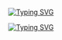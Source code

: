 <p align="center">
  <a href="https://git.io/typing-svg">
    <img src="https://readme-typing-svg.demolab.com?font=Caveat&weight=700&pause=1000&color=E9FF0C&background=FFF7F739&center=true&vCenter=true&random=false&width=435&lines=TECH+SAVY" alt="Typing SVG">
  </a>
</p>

<p align="center">
  <a href="https://git.io/typing-svg">
    <img src="https://readme-typing-svg.demolab.com?font=Teko&size=25&pause=1000&color=35F70C&center=true&vCenter=true&random=false&width=435&lines=TRAIN+YOUR+BRAIN+TO+REMAIN+CALM+IN+ANY+SITUATION." alt="Typing SVG">
  </a>
</p>

